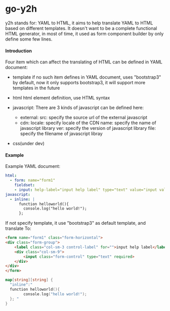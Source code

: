 # go-y2h
y2h stands for: YAML to HTML, it aims to help translate YAML to HTML based on different templates.
It doesn't want to be a complete functional HTML generator, 
in most of time, it used as form component builder by only define some few lines.

#### Introduction
Four item which can affect the translating of HTML can be defined in YAML document:
- template
  if no such item defines in YAML document, uses "bootstrap3" by default, now it only supports bootstrap3, it will support more templates in the future
  
- html
  html element definition, use HTML syntax
  
- javascript: 
  There are 3 kinds of javascript can be defined here:
  - external:
    src: specify the source url of the external javascript
  - cdn:
    locale: specify locale of the CDN
    name: specify the name of javascript library
    ver: specify the version of javascript library
    file: specify the filename of javascript libray
- css(under dev)
 
#### Example
Example YAML document:
```yaml
html:
  - form: name="form1"
    fieldset:
    - input: help-label="input help label" type="text" value="input value" required
javascript:
  - inline: |
      function helloworld(){
        console.log("hello world!");
      }; 
```

If not specify template, it use "bootstrap3" as default template, and translate To:
```html
<form name="form1" class="form-horizontal">
<div class="form-group">
    <label class="col-sm-3 control-label" for="">input help label</label>
    <div class="col-sm-9">
        <input class="form-control" type="text" required>
    </div>
</div>
</form>
```
```go
map[string][string] {
  "inline":"
  function helloworld(){
        console.log("hello world!");
  }; "
}
```
